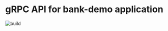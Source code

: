# gRPC API for bank-demo application

![build](https://github.com/arvgord/bank-demo-api/actions/workflows/build.yml/badge.svg)